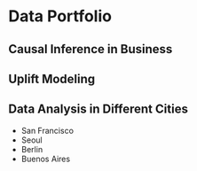 # Data Portfolio
## Causal Inference in Business
## Uplift Modeling
## Data Analysis in Different Cities
- San Francisco
- Seoul
- Berlin
- Buenos Aires
